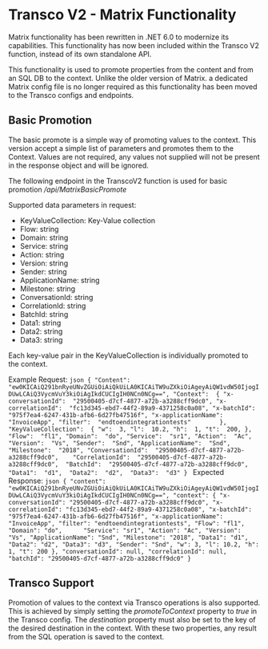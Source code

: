 # Transco V2 - Matrix Functionality

Matrix functionality has been rewritten in .NET 6.0 to modernize its capabilities. This functionality has now been included within the Transco V2 function, instead of its own standalone API.

This functionality is used to promote properties from the content and from an SQL DB to the context. Unlike the older version of Matrix. a dedicated Matrix config file is no longer required as this functionality has been moved to the Transco configs and endpoints.

## Basic Promotion
The basic promote is a simple way of promoting values to the context. This version accept a simple list of parameters and promotes them to the Context. Values are not required, any values not supplied will not be present in the response object and will be ignored.

The following endpoint in the TranscoV2 function is used for basic promotion
_/api/MatrixBasicPromote_

Supported data parameters in request:

-   KeyValueCollection: Key-Value collection
-   Flow: string
-   Domain: string
-   Service: string
-   Action: string
-   Version: string
-   Sender: string
-   ApplicationName: string
-   Milestone: string
-   ConversationId: string
-   CorrelationId: string
-   BatchId: string
-   Data1: string
-   Data2: string
-   Data3: string

Each key-value pair in the KeyValueCollection is individually promoted to the context.


Example Request:
    ```json
    {
	    "Content":  "ew0KICAiQ291bnRyeUNvZGUiOiAiQkUiLA0KICAiTW9uZXkiOiAgeyAiQW1vdW50IjogIDUwLCAiQ3VycmVuY3kiOiAgIkdCUCIgIH0NCn0NCg==",
	    "Context":  {
	    "x-conversationId":  "29500405-d7cf-4877-a72b-a3288cff9dc0",
	    "x-correlationId":  "fc13d345-ebd7-44f2-89a9-4371258c0a08",
	    "x-batchId":  "975f7ea4-6247-431b-afb6-6d27fb47516f",
	    "x-applicationName":  "InvoiceApp",
	    "filter":  "endtoendintegrationtests"	    
	    },   
	    "KeyValueCollection":  {
		    "w":  3,
		    "l":  10.2,
		    "h":  1,
		    "t":  200,
	    },
	    "Flow":  "fl1",
	    "Domain":  "do",
	    "Service":  "sr1",
	    "Action":  "Ac",
	    "Version":  "Vs",
	    "Sender":  "Snd",
	    "ApplicationName":  "Snd",
	    "Milestone":  "2018",
	    "ConversationId":  "29500405-d7cf-4877-a72b-a3288cff9dc0",   
	    "CorrelationId":  "29500405-d7cf-4877-a72b-a3288cff9dc0", 
	    "BatchId":  "29500405-d7cf-4877-a72b-a3288cff9dc0",  
	    "Data1":  "d1", 
	    "Data2":  "d2", 
	    "Data3":  "d3"
    }
    ```
Expected Response:
    ```json
    {
        "content": "ew0KICAiQ291bnRyeUNvZGUiOiAiQkUiLA0KICAiTW9uZXkiOiAgeyAiQW1vdW50IjogIDUwLCAiQ3VycmVuY3kiOiAgIkdCUCIgIH0NCn0NCg==",
        "context": {
            "x-conversationId": "29500405-d7cf-4877-a72b-a3288cff9dc0",
            "x-correlationId": "fc13d345-ebd7-44f2-89a9-4371258c0a08",
            "x-batchId": "975f7ea4-6247-431b-afb6-6d27fb47516f",
            "x-applicationName": "InvoiceApp",
            "filter": "endtoendintegrationtests",
            "Flow": "fl1",
            "Domain": "do",	    
            "Service": "sr1",
            "Action": "Ac",
            "Version": "Vs",
            "ApplicationName": "Snd",
            "Milestone": "2018",
            "Data1": "d1",
            "Data2": "d2",
            "Data3": "d3",
            "Sender": "Snd",
            "w": 3,
            "l": 10.2,
            "h": 1,
            "t": 200
        },
        "conversationId": null,
        "correlationId": null,
        "batchId": "29500405-d7cf-4877-a72b-a3288cff9dc0"
    }
    ```

## Transco Support

Promotion of values to the context via Transco operations is also supported. This is achieved by simply setting the *promoteToContext* property to *true* in the Transco config. The *destination* property must also be set to the key of the desired destination in the context. With these two properties, any result from the SQL operation is saved to the context.
